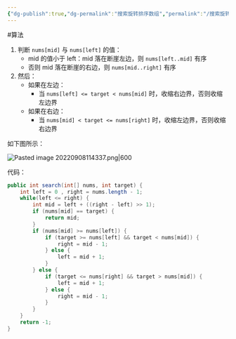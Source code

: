 ```yaml
---
{"dg-publish":true,"dg-permalink":"搜索旋转排序数组","permalink":"/搜索旋转排序数组/","title":"搜索旋转排序数组","tags":["二分查找","数组"]}
---
```



#算法

1. 判断 `nums[mid]` 与 `nums[left]` 的值：
	- mid 的值小于 left：mid 落在断崖左边，则 `nums[left..mid]` 有序
	- 否则 mid 落在断崖的右边，则 `nums[mid..right]` 有序
2. 然后：
	- 如果在左边：
		- 当 `nums[left] <= target < nums[mid]` 时，收缩右边界，否则收缩左边界
	- 如果在右边：
		- 当 `nums[mid] < target <= nums[right]` 时，收缩左边界，否则收缩右边界

如下图所示：

![Pasted image 20220908114337.png|600](/img/user/attachments/images/Pasted%20image%2020220908114337.png)

代码：

```java
public int search(int[] nums, int target) {
	int left = 0 , right = nums.length - 1;
	while(left <= right) {
		int mid = left + ((right - left) >> 1);
		if (nums[mid] == target) {
			return mid;
		}
		if (nums[mid] >= nums[left]) {
			if (target >= nums[left] && target < nums[mid]) {
				right = mid - 1;
			} else {
				left = mid + 1;
			}
		} else {
			if (target <= nums[right] && target > nums[mid]) {
				left = mid + 1;
			} else {
				right = mid - 1;
			}
		}
	}
	return -1;
}
```